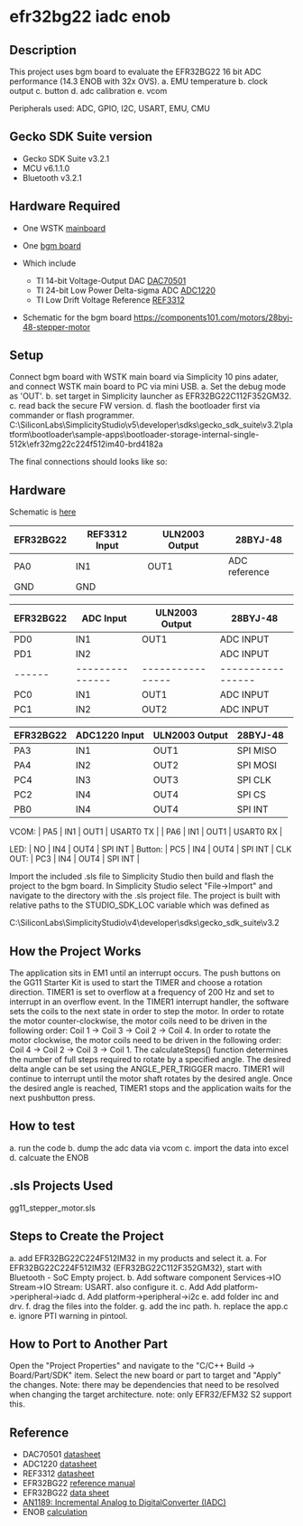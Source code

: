 # efr32bg22 iadc enob #

## Description ##

This project uses bgm board to evaluate the EFR32BG22 16 bit ADC performance (14.3 ENOB with 32x OVS). 
a. EMU temperature
b. clock output
c. button
d. adc calibration
e. vcom

Peripherals used: ADC, GPIO, I2C, USART, EMU, CMU

## Gecko SDK Suite version ##

- Gecko SDK Suite v3.2.1
- MCU v6.1.1.0
- Bluetooth v3.2.1

## Hardware Required ##

- One WSTK [mainboard](https://www.silabs.com/development-tools/wireless/wireless-starter-kit-mainboard)
- One [bgm board](https://components101.com/motors/28byj-48-stepper-motor)

- Which include 
  - TI 14-bit Voltage-Output DAC [DAC70501](https://www.ti.com/lit/ds/symlink/dac70501.pdf)
  - TI 24-bit Low Power Delta-sigma ADC [ADC1220](https://www.ti.com/lit/ds/symlink/ads1220.pdf)
  - TI Low Drift Voltage Reference [REF3312](https://www.ti.com/product/REF3312)
- Schematic for the bgm board
<https://components101.com/motors/28byj-48-stepper-motor>
## Setup ##

Connect bgm board with WSTK main board via Simplicity 10 pins adater, and connect WSTK main board to PC via mini USB.
a. Set the debug mode as 'OUT'.
b. set target in Simplicity launcher as EFR32BG22C112F352GM32.
c. read back the secure FW version.
d. flash the bootloader first via commander or flash programmer.
C:\SiliconLabs\SimplicityStudio\v5\developer\sdks\gecko_sdk_suite\v3.2\platform\bootloader\sample-apps\bootloader-storage-internal-single-512k\efr32mg22c224f512im40-brd4182a


The final connections should looks like so:

## Hardware ##
Schematic is [here](doc/bgm.pdf)

| EFR32BG22 | REF3312 Input | ULN2003 Output | 28BYJ-48        |
|------|---------------|----------------|-----------------|
| PA0  | IN1           | OUT1           | ADC reference   |
| GND  | GND           |                |                 |


| EFR32BG22 | ADC Input | ULN2003 Output | 28BYJ-48        |
|------|---------------|----------------|-----------------|
| PD0  | IN1           | OUT1           | ADC INPUT   |
| PD1  | IN2           |                | ADC INPUT   |
|------|---------------|----------------|-----------------|
| PC0  | IN1           | OUT1           | ADC INPUT |
| PC1  | IN2           | OUT2           | ADC INPUT |


| EFR32BG22 | ADC1220 Input | ULN2003 Output | 28BYJ-48        |
|------|---------------|----------------|-----------------|
| PA3  | IN1           | OUT1           | SPI MISO |
| PA4  | IN2           | OUT2           | SPI MOSI |
| PC4  | IN3           | OUT3           | SPI CLK  |
| PC2  | IN4           | OUT4           | SPI CS   |
| PB0  | IN4           | OUT4           | SPI INT  |


VCOM:
| PA5  | IN1           | OUT1           | USART0 TX |
| PA6  | IN1           | OUT1           | USART0 RX |

LED:
| NO  | IN4           | OUT4           | SPI INT  |
Button:
| PC5  | IN4           | OUT4           | SPI INT  |
CLK OUT:
| PC3  | IN4           | OUT4           | SPI INT  |


Import the included .sls file to Simplicity Studio then build and flash the project to the bgm board.
In Simplicity Studio select "File->Import" and navigate to the directory with the .sls project file.
The project is built with relative paths to the STUDIO_SDK_LOC variable which was defined as

C:\SiliconLabs\SimplicityStudio\v4\developer\sdks\gecko_sdk_suite\v3.2

## How the Project Works ##

The application sits in EM1 until an interrupt occurs. The push buttons on the GG11 Starter Kit is used to start the TIMER and choose a rotation direction. TIMER1 is set to overflow at a frequency of 200 Hz and set to interrupt in an overflow event. In the TIMER1 interrupt handler, the software sets the coils to the next state in order to step the motor. In order to rotate the motor counter-clockwise, the motor coils need to be driven in the following order: Coil 1 -> Coil 3 -> Coil 2 -> Coil 4. In order to rotate the motor clockwise, the motor coils need to be driven in the following order: Coil 4 -> Coil 2 -> Coil 3 -> Coil 1. The calculateSteps() function determines the number of full steps required to rotate by a specified angle. The desired delta angle can be set using the ANGLE_PER_TRIGGER macro. TIMER1 will continue to interrupt until the motor shaft rotates by the desired angle. Once the desired angle is reached, TIMER1 stops and the application waits for the next pushbutton press.

## How to test ##
a. run the code
b. dump the adc data via vcom
c. import the data into excel
d. calcuate the ENOB

## .sls Projects Used ##

gg11_stepper_motor.sls

## Steps to Create the Project ##
a. add EFR32BG22C224F512IM32 in my products and select it.
a. For EFR32BG22C224F512IM32 (EFR32BG22C112F352GM32), start with Bluetooth - SoC Empty project.
b. Add software component Services->IO Stream->IO Stream: USART. also configure it.
c. Add Add platform->peripheral->iadc
d. Add platform->peripheral->i2c
e. add folder inc and drv.
f. drag the files into the folder.
g. add the inc path.
h. replace the app.c
e. ignore PTI warning in pintool.

## How to Port to Another Part ##

Open the "Project Properties" and navigate to the "C/C++ Build -> Board/Part/SDK" item. Select the new board or part to target and "Apply" the changes.  Note: there may be dependencies that need to be resolved when changing the target architecture.
note: only EFR32/EFM32 S2 support this.

## Reference ##
- DAC70501 [datasheet](https://www.ti.com/lit/ds/symlink/dac70501.pdf)
- ADC1220 [datasheet](https://www.ti.com/lit/ds/symlink/ads1220.pdf)
- REF3312 [datasheet](https://www.ti.com/product/REF3312)
- EFR32BG22 [reference manual](https://www.silabs.com/documents/public/reference-manuals/brd4185a-rm.pdf)
- EFR32BG22 [data sheet](https://www.silabs.com/documents/public/data-sheets/efr32bg22-datasheet.pdf)
- [AN1189: Incremental Analog to DigitalConverter (IADC)](https://www.silabs.com/documents/public/application-notes/an1189-efr32-iadc.pdf)
- ENOB [calculation](https://www.tij.co.jp/lit/ug/tiduda7/tiduda7.pdf?ts=1630225963102&ref_url=https%253A%252F%252Fwww.google.com%252F)

